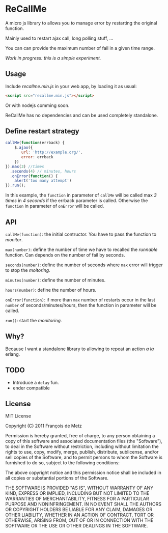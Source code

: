 # ReCallMe

A micro js library to allows you to manage error by restarting the original function.

Mainly used to restart ajax call, long polling stuff, ...

You can can provide the maximum number of fail in a given time range.

*Work in progress: this is a simple experiment.*

## Usage

Include *recallme.min.js* in your web app, by loading it as usual:

```html
<script src="recallme.min.js"></script>
```

Or with nodejs comming soon.

ReCallMe has no dependencies and can be used completely standalone.

## Define restart strategy

```javascript
callMe(function(errback) {
    $.ajax({
       url: 'http://example.org/',
       error: errback
    })
}).max(3) //times
  .seconds(4) // minutes, hours
  .onError(function() {
    alert('too many attempt')
}).run();
```

In this example, the `function` in parameter of `callMe` will be called max *3 times* in *4 seconds* if the errback parameter is called. Otherwise the `function` in parameter of `onError` will be called.

## API

`callMe(function)`: the initial contructor. You have to pass the function to *monitor*.

`max(number)`: define the number of time we have to recalled the *runnable* function. Can depends on the number of fail by seconds.

`seconds(number)`: define the number of seconds where `max` error will trigger to stop the *moitoring*.

`minutes(number)`: define the number of minutes.

`hours(number)`: define the number of hours.

`onError(function)`: if more than `max` number of restarts occur in the last `number` of seconds/minutes/hours, then the function in parameter will be called.

`run()`: start the *monitoring*.

## Why?

Because I want a standalone library to allowing to repeat an action *a la* erlang.

## TODO

* Introduce a `delay` fun.
* ender compatible

## License

MIT License

Copyright (C) 2011 François de Metz

Permission is hereby granted, free of charge, to any person obtaining a copy of this software and associated documentation files (the "Software"), to deal in the Software without restriction, including without limitation the rights to use, copy, modify, merge, publish, distribute, sublicense, and/or sell copies of the Software, and to permit persons to whom the Software is furnished to do so, subject to the following conditions:

The above copyright notice and this permission notice shall be included in all copies or substantial portions of the Software.

THE SOFTWARE IS PROVIDED "AS IS", WITHOUT WARRANTY OF ANY KIND, EXPRESS OR IMPLIED, INCLUDING BUT NOT LIMITED TO THE WARRANTIES OF MERCHANTABILITY, FITNESS FOR A PARTICULAR PURPOSE AND NONINFRINGEMENT. IN NO EVENT SHALL THE AUTHORS OR COPYRIGHT HOLDERS BE LIABLE FOR ANY CLAIM, DAMAGES OR OTHER LIABILITY, WHETHER IN AN ACTION OF CONTRACT, TORT OR OTHERWISE, ARISING FROM, OUT OF OR IN CONNECTION WITH THE SOFTWARE OR THE USE OR OTHER DEALINGS IN THE SOFTWARE.
